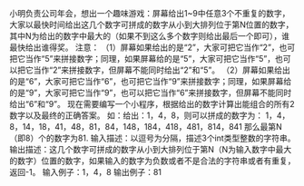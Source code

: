 小明负责公司年会，想出一个趣味游戏：屏幕给出1~9中任意3个不重复的数字，大家以最快时间给出这几个数字可拼成的数字从小到大排列位于第N位置的数字，其中N为给出的数字中最大的（如果不到这么多个数字则给出最后一个即可），谁最快给出谁得奖。
注意：
（1）屏幕如果给出的是“2”，大家可把它当作“2”，也可把它当作“5”来拼接数字；同理，如果屏幕给的是“5”，大家可把它当作“5”，也可以把它当作“2”来拼接数字，但屏幕不能同时给出“2”和“5”。
（2）屏幕如果给出的是“6”，大家可把它当作“6”，也可把它当作“9”来拼接数字；同理，如果屏幕给的是“9”，大家可把它当作“9”，也可以把它当作“6”来拼接数字，但屏幕不能同时给出“6”和“9”。
现在需要编写一个小程序，根据给出的数字计算出能组合的所有2数字以及最终的正确答案。
如：给出：1，4，8，则可以拼成的数字为：
1，4，8，14，18，41，48，81，84，148，184，418，481，814，841
那么最第N（即8）个的数字为81.
输入描述：以逗号为分隔，描述3个int类型整数的字符串。
输出描述：这几个数字可拼成的数字从小到大排列位于第N（N为输入数字中最大的数字）位置的数字，如果输入的数字为负数或者不是合法的字符串或者有重复，返回-1。
输入例子：1，4，8
输出例子：81
